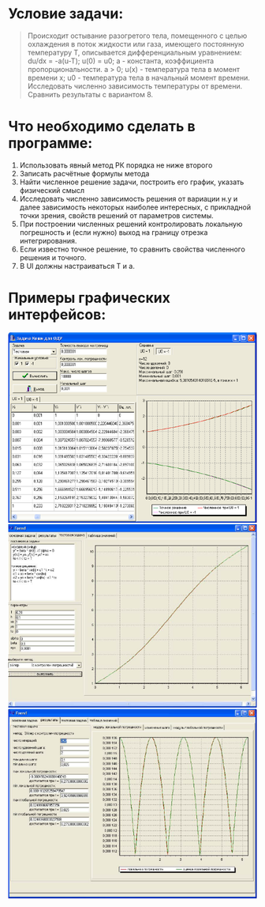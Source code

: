 # Условие задачи:
  > Происходит остывание разогретого тела, помещенного с целью охлаждения
  >в поток жидкости или газа, имеющего постоянную температуру T, описывается
  >дифференциальным уравнением:
  >du/dx = -a(u-T);
  >u(0) = u0;
  >а - константа, коэффициента пропорциональности. a > 0;
  >u(x) - температура тела в момент времени x;
  >u0 - температура тела в начальный момент времени.
  >Исследовать численно зависимость температуры от времени. Сравнить результаты
  >с вариантом 8.

# Что необходимо сделать в программе:
  1. Использовать явный метод РК порядка не ниже второго
  2. Записать расчётные формулы метода
  3. Найти численное решение задачи, построить его график, указать физический смысл
  4. Исследовать численно зависимость решения от вариации н.у и далее
  зависимость некоторых наиболее интересных, с прикладной точки зрения, свойств
  решений от параметров системы.
  5. При построении численных решений контролировать локальную погрешность и
  (если нужно) выход на границу отрезка интегрирования.
  6. Если известно точное решение, то сравнить свойства численного решения
  и точного.
  7. В UI должны настраиваться T и a.

# Примеры графических интерфейсов:
  ![image1](/img/UI1.png)
  ![image2](/img/UI2.png)
  ![image3](/img/UI3.png)
